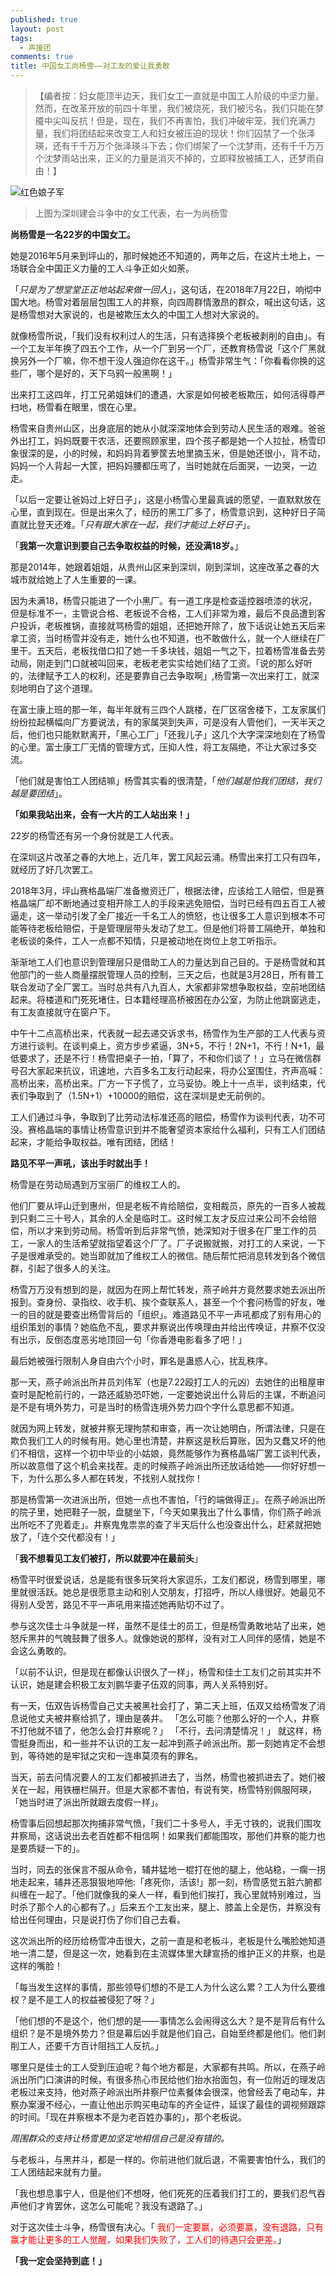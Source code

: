 ```yaml
---
published: true
layout: post
tags:
  - 声援团
comments: true
title: 中国女工尚杨雪——对工友的爱让我勇敢
---
```


>【编者按：妇女能顶半边天，我们女工一直就是中国工人阶级的中坚力量。然而，在改革开放的前四十年里，我们被烧死，我们被污名，我们只能在梦魇中尖叫反抗！但是，现在，我们不再害怕，我们冲破牢笼，我们充满力量，我们将团结起来改变工人和妇女被压迫的现状！你们囚禁了一个张泽瑛，还有千千万万个张泽瑛斗下去；你们绑架了一个沈梦雨，还有千千万万个沈梦雨站出来，正义的力量是消灭不掉的，立即释放被捕工人，还梦雨自由！】

 ![红色娘子军][1]
>上图为深圳建会斗争中的女工代表，右一为尚杨雪

**尚杨雪是一名22岁的中国女工。**

她是2016年5月来到坪山的，那时候她还不知道的，两年之后，在这片土地上，一场联合全中国正义力量的工人斗争正如火如荼。

「*只是为了想堂堂正正地站起来做一回人*」，这句话，在2018年7月22日，响彻中国大地。杨雪对着层层包围工人的井察，向四周群情激昂的群众，喊出这句话，这是杨雪想对大家说的，也是被欺压太久的中国工人想对大家说的。

就像杨雪所说，「我们没有权利过人的生活，只有选择换个老板被剥削的自由」。有一个工友半年换了四五个工作，从一个厂到另一个厂，还教育杨雪说「这个厂黑就换另外一个厂嘛，你不想干没人强迫你在这干。」杨雪非常生气：「你看看你换的这些厂，哪个是好的，天下乌鸦一般黑啊！」

出来打工这四年，打工兄弟姐妹们的遭遇，大家是如何被老板欺压，如何活得尊严扫地，杨雪看在眼里，恨在心里。

杨雪来自贵州山区，出身底层的她从小就深深地体会到劳动人民生活的艰难。爸爸外出打工，妈妈既要干农活，还要照顾家里，四个孩子都是她一个人拉扯，杨雪印象很深的是，小的时候，和妈妈背着箩筐去地里摘玉米，但是她还很小，背不动，妈妈一个人背起一大筐，把妈妈腰都压弯了，当时她就在后面哭，一边哭，一边走。

「以后一定要让爸妈过上好日子」，这是小杨雪心里最真诚的愿望，一直默默放在心里，直到现在。但是出来久了，经历的黑工厂多了，杨雪意识到，这种好日子简直就比登天还难。「*只有跟大家在一起，我们才能过上好日子*」。


「**我第一次意识到要自己去争取权益的时候，还没满18岁。**」

那是2014年，她跟着姐姐，从贵州山区来到深圳，刚到深圳，这座改革之春的大城市就给她上了人生重要的一课。

因为未满18，杨雪只能进了一个小黑厂。有一道工序是检查遥控器喷漆的状况，但是标准不一，主管说合格、老板说不合格，工人们非常为难，最后不良品遭到客户投诉，老板推锅，直接就骂杨雪的姐姐，还把她开除了，放下话说让她五天后来拿工资，当时杨雪并没有走，她什么也不知道，也不敢做什么，就一个人继续在厂里干。五天后，老板找借口扣了她一千多块钱，姐姐一气之下，拉着杨雪准备去劳动局，刚走到门口就被叫回来，老板老老实实给她们结了工资。「说的那么好听的，法律赋予工人的权利，还是要靠自己去争取啊」,杨雪第一次出来打工，就深刻地明白了这个道理。

在富士康上班的那一年，每半年就有三四个人跳楼，在厂区宿舍楼下，工友家属们纷纷拉起横幅向厂方要说法，有的家属哭到失声，可是没有人管他们，一天半天之后，他们也只能默默离开，「黑心工厂」「还我儿子」这几个大字深深地刻在了杨雪的心里。富士康工厂无情的管理方式，压抑人性，将工友隔绝，不让大家过多交流。

「他们就是害怕工人团结嘛」杨雪其实看的很清楚，「*他们越是怕我们团结，我们越是要团结*」。


**「如果我站出来，会有一大片的工人站出来！」**

22岁的杨雪还有另一个身份就是工人代表。

在深圳这片改革之春的大地上，近几年，罢工风起云涌。杨雪出来打工只有四年，就经历了好几次罢工。

2018年3月，坪山赛格晶端厂准备撤资迁厂，根据法律，应该给工人赔偿，但是赛格晶端厂却不断地通过变相开除工人的手段来逃免赔偿，当时已经有四五百工人被逼走，这一举动引发了全厂接近一千名工人的愤怒，也让很多工人意识到根本不可能等待老板给赔偿，于是管理层带头发动了怠工。但是他们将普工隔绝开，单独和老板谈的条件，工人一点都不知情，只是被动地在岗位上怠工听指示。

渐渐地工人们也意识到管理层只是借助工人的力量达到自己目的。于是杨雪就和其他部门的一些人商量摆脱管理人员的控制，三天之后，也就是3月28日，所有普工联合发动了全厂罢工。当时总共有八九百人，大家都非常想争取权益，空前地团结起来。将楼道和门死死堵住，日本籍经理高桥被困在办公室，为防止他跳窗逃走，有工友直接就守在窗户下。

中午十二点高桥出来，代表就一起去递交诉求书，杨雪作为生产部的工人代表与资方进行谈判。在谈判桌上，资方步步紧逼，3N+5，不行！2N+1，不行！N+1，最低要求了，还是不行！杨雪把桌子一拍，「算了，不和你们谈了！」立马在微信群号召大家起来抗议，讯速地，六百多名工友行动起来，将办公室围住，齐声高喊：高桥出来，高桥出来。厂方一下子慌了，立马妥协。晚上十一点半，谈判结束，代表们争取到了（1.5N+1）+10000的赔偿，这在深圳是史无前例的。

工人们通过斗争，争取到了比劳动法标准还高的赔偿，杨雪作为谈判代表，功不可没。赛格晶端的事情让杨雪意识到并不能奢望资本家给什么福利，只有工人们团结起来，才能给争取权益。唯有团结，团结！


**路见不平一声吼，该出手时就出手！**

杨雪是在劳动局遇到万宝丽厂的维权工人的。

他们厂要从坪山迁到惠州，但是老板不肯给赔偿，变相裁员，原先的一百多人被裁到只剩二三十号人，其余的人全是临时工。这时候工友才反应过来公司不会给赔偿，所以才来到劳动局。杨雪听到后非常气愤，她深知对于很多在厂里工作的员工，一家人的生活希望就指望着这个厂了。厂子说搬就搬，对打工的人来说，一下子是很难承受的。她当即就加了维权工人的微信。随后帮忙把消息转发到各个微信群，引起了很多人的关注。

杨雪万万没有想到的是，就因为在网上帮忙转发，燕子岭井方竟然要求她去派出所报到。查身份、录指纹、收手机、挨个查联系人，甚至一个个套问杨雪的好友，唯一的目的就是要查出杨雪背后的「组织」。难道路见不平一声吼都成了别有用心的组织策划的事情？她临危不乱，要求井察说出传唤理由并给出传唤证，井察不仅没有出示，反倒态度恶劣地顶回一句「你香港电影看多了吧！」

最后她被强行限制人身自由六个小时，罪名是蛊惑人心，扰乱秩序。

那一天，燕子岭派出所井员刘伟军（也是7.22殴打工人的元凶）去她住的出租屋审查时是配枪前行的，一路还威胁恐吓她，一定要她说出什么背后的主谋，不断追问是不是有境外势力，可是当时的杨雪连境外势力四个字什么意思都不知道。

就因为网上转发，就被井察无理拘禁和审查，再一次让她明白，所谓法律，只是在欺负我们工人的时候有用。她心里也清楚，井察这是秋后算账，因为又蠢又坏的他们不相信，这样一个初中毕业的小姑娘，竟然能够作为赛格晶端厂罢工谈判代表，所以故意借了这个机会来找茬。走的时候燕子岭派出所还放话给她——你好好想一下，为什么那么多人都在转发，不找别人就找你！

那是杨雪第一次进派出所，但她一点也不害怕，「行的端做得正」。在燕子岭派出所的院子里，她把鞋子一脱，盘腿坐下，「今天如果我出了什么事情，你们燕子岭派出所吃不了兜着走」。井察鬼鬼祟祟的查了半天后什么也没查出什么，赶紧就把她放了，「连个交代都没有！」


「**我不想看见工友们被打，所以就要冲在最前头**」

杨雪平时很爱说话，总是能有很多玩笑将大家逗乐，工友们都说，杨雪到哪里，哪里就很活跃。她总是很愿意主动和别人交朋友，打招呼，所以人缘很好。她最见不得别人受苦，路见不平一声吼用来描述她再贴切不过了。

参与这次佳士斗争就是一样，虽然不是佳士的员工，但是杨雪勇敢地站了出来，她怒斥黑井的气魄鼓舞了很多人。就像她说的那样，没有对工人同伴的感情，她是不会这么勇敢的。

「以前不认识，但是现在都像认识很久了一样」，杨雪和佳士工友们之前其实并不认识，她是建会积极工友刘鹏华妻子伍双的同事，两人关系特别好。

有一天，伍双告诉杨雪自己丈夫被黑社会打了，第二天上班，伍双又给杨雪发了消息说他丈夫被井察给抓了，理由是袭井。
「怎么可能？他那么好的一个人，井察不打他就不错了，他怎么会打井察呢？」
「不行，去问清楚情况！」
就这样，杨雪挺身而出，和一些并不认识的工友一起冲到燕子岭派出所。那一刻她肯定不会想到，等待她的是牢狱之灾和一连串莫须有的罪名。

当天，前去问情况要人的工友们都被抓进去了，当然，杨雪也被抓进去了。她们被关在一起，用铁栅栏隔开。但是大家都不害怕，有说有笑，杨雪特别佩服阿瑛，「她当时进了派出所就跟去度假一样」。

杨雪事后回想起那次拘捕非常气愤，「我们二十多号人，手无寸铁的，说我们围攻井察局，这话说出去老百姓都不相信啊！如果我们都能围攻，那他们井察的能力也是要质疑一下的」。

当时，同去的张保言不服从命令，辅井猛地一棍打在他的腿上，他站稳，一瘸一拐地走起来，辅井还恶狠狠地啐他:「疼死你，活该!」那一刻，杨雪感觉五脏六腑都纠缠在一起了。「他们就像我的亲人一样，看到他们挨打，我心里就特别难过，当时杀了那个人的心都有了。」后来五个工友出来，腿上、膝盖上全是伤，井察没有给出任何理由，只是说打伤了你们自己去看。

这次派出所的经历给杨雪冲击很大，之前一直是和老板斗，老板是什么嘴脸她知道地一清二楚，但是这一次，她看到在主流媒体里大肆宣扬的维护正义的井察，也是这样的嘴脸！

「每当发生这样的事情，那些领导们想的不是工人为什么这么累？工人为什么要维权？是不是工人的权益被侵犯了呀？」

「他们想的不是这个，他们想的是——事情怎么会闹得这么大？是不是背后有什么组织？是不是境外势力？但是幕后凶手就是他们自己，自始至终都是他们。他们剥削工人，还要千方百计阻挡工人反抗。」

哪里只是佳士的工人受到压迫呢？每个地方都是，大家都有共鸣。所以，在燕子岭派出所门口演讲的时候，有很多热心市民给他们抬水抬面包，有一位附近的理发店老板过来支持，他对燕子岭派出所井察尸位素餐体会很深，他曾经丢了电动车，井察办案漫不经心，一直让他出示购买电动车的齐全证件，延误了最佳的调视频跟踪的时间。「现在井察根本不是为老百姓办事的」，那个老板说。

*周围群众的支持让杨雪更加坚定地相信自己是没有错的。*

与老板斗，与黑井斗，都是一样的。你前进他们就后退，不需要害怕什么，我们的工人团结起来就有力量。

「我也想息事宁人，但是他们不想呀，他们死死的压着我们打工的，要我们忍气吞声他们才肯罢休，这怎么可能呢？我没有退路了。」

对于这次佳士斗争，杨雪很有决心。「<font color="red"> 我们一定要赢，必须要赢，没有退路，只有赢才能让更多的工人觉醒，如果我们失败了，工人们的待遇只会更差。</font>」

**「我一定会坚持到底！」**

[1]:https://upload.cc/i1/2018/08/18/zeFmQh.png
